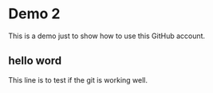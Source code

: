 # Demo 2

This is a demo just to show how to use this GitHub account.

## hello word

This line is to test if the git is working well.